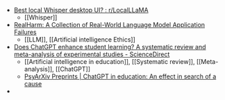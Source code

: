 - [Best local Whisper desktop UI? : r/LocalLLaMA](https://www.reddit.com/r/LocalLLaMA/comments/1im9iju/best_local_whisper_desktop_ui/)
	- [[Whisper]]
- [RealHarm: A Collection of Real-World Language Model Application Failures](https://realharm.giskard.ai/)
	- [[LLM]], [[Artificial intelligence Ethics]]
- [Does ChatGPT enhance student learning? A systematic review and meta-analysis of experimental studies - ScienceDirect](https://www.sciencedirect.com/science/article/pii/S0360131524002380)
	- [[Artificial intelligence in education]], [[Systematic review]], [[Meta-analysis]], [[ChatGPT]]
	- [PsyArXiv Preprints | ChatGPT in education: An effect in search of a cause](https://osf.io/preprints/psyarxiv/t6uzy_v2)
-